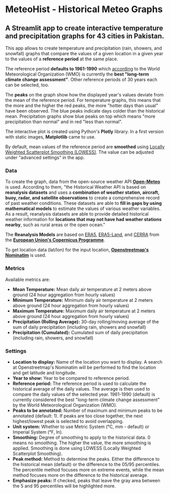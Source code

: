 # MeteoHist - Historical Meteo Graphs

## A Streamlit app to create interactive temperature and precipitation graphs for 43 cities in Pakistan.

This app allows to create temperature and precipitation (rain, showers, and snowfall) graphs that compare the values of a given location in a given year to the values of a **reference period** at the same place.

The reference period **defaults to 1961-1990** which [according](https://public.wmo.int/en/media/news/it%E2%80%99s-warmer-average-what-average) to the World Meteorological Organization (WMO) is currently the **best "long-term climate change assessment"**. Other reference periods of 30 years each can be selected, too.

The **peaks** on the graph show how the displayed year's values deviate from the mean of the reference period. For temperature graphs, this means that the more and the higher the red peaks, the more "hotter days than usual" have been observed. The blue peaks indicate days colder than the historical mean. Precipitation graphs show blue peaks on top which means "more precipitation than normal" and in red "less than normal".

The interactive plot is created using Python's **Plotly** library. In a first version with static images, **Matplotlib** came to use.

By default, mean values of the reference period are **smoothed** using [Locally Weighted Scatterplot Smoothing (LOWESS)](https://www.statsmodels.org/devel/generated/statsmodels.nonparametric.smoothers_lowess.lowess.html). The value can be adjusted under "advanced settings" in the app.


### Data

To create the graph, data from the open-source weather API [**Open-Meteo**](https://open-meteo.com/en/docs/historical-weather-api) is used. According to them, "the Historical Weather API is based on **reanalysis datasets** and uses a **combination of weather station, aircraft, buoy, radar, and satellite observations** to create a comprehensive record of past weather conditions. These datasets are able to **fill in gaps by using mathematical models** to estimate the values of various weather variables. As a result, reanalysis datasets are able to provide detailed historical weather information for **locations that may not have had weather stations nearby**, such as rural areas or the open ocean."

The **Reanalysis Models** are based on [ERA5](https://cds.climate.copernicus.eu/cdsapp#!/dataset/reanalysis-era5-single-levels?tab=overview), [ERA5-Land](https://cds.climate.copernicus.eu/cdsapp#!/dataset/reanalysis-era5-land?tab=overview), and [CERRA](https://cds.climate.copernicus.eu/cdsapp#!/dataset/reanalysis-cerra-single-levels?tab=overview) from the [**European Union's Copernicus Programme**](https://www.copernicus.eu/en).

To get location data (lat/lon) for the input location, [**Openstreetmap's Nominatim**](https://nominatim.openstreetmap.org/) is used.

### Metrics

Available metrics are:

- **Mean Temperature:** Mean daily air temperature at 2 meters above ground (24 hour aggregation from hourly values)
- **Minimum Temperature:** Minimum daily air temperature at 2 meters above ground (24 hour aggregation from hourly values)
- **Maximum Temperature:** Maximum daily air temperature at 2 meters above ground (24 hour aggregation from hourly values)
- **Precipitation (Rolling Average):** 30-day rolling/moving average of the sum of daily precipitation (including rain, showers and snowfall)
- **Precipitation (Cumulated):** Cumulated sum of daily precipitation (including rain, showers, and snowfall)

### Settings

- **Location to display:** Name of the location you want to display. A search at Openstreetmap's Nominatim will be performed to find the location and get latitude and longitude.
- **Year to show:** Year to be compared to reference period.
- **Reference period:** The reference period is used to calculate the historical average of the daily values. The average is then used to compare the daily values of the selected year. 1961-1990 (default) is currently considered the best "long-term climate change assessment" by the World Meteorological Organization (WMO).
- **Peaks to be annotated:** Number of maximum and minimum peaks to be annotated (default: 1). If peaks are too close together, the next highest/lowest peak is selected to avoid overlapping.
- **Unit system:** Whether to use Metric System (°C, mm - default) or Imperial System (°F, In).
- **Smoothing:** Degree of smoothing to apply to the historical data. 0 means no smoothing. The higher the value, the more smoothing is applied. Smoothing is done using LOWESS (Locally Weighted Scatterplot Smoothing).
- **Peak method:** Method to determine the peaks. Either the difference to the historical mean (default) or the difference to the 05/95 percentiles. The percentile method focuses more on extreme events, while the mean method focuses more on the difference to the historical average.
- **Emphasize peaks:** If checked, peaks that leave the gray area between the 5 and 95 percentiles will be highlighted more.
